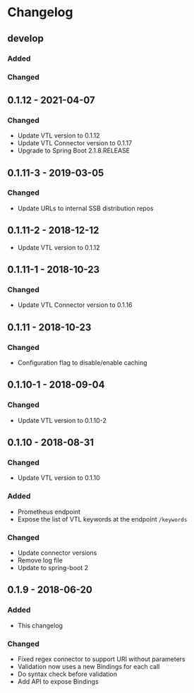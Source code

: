 # Changelog 

## develop

### Added

### Changed

## 0.1.12 - 2021-04-07

### Changed

* Update VTL version to 0.1.12
* Update VTL Connector version to 0.1.17
* Upgrade to Spring Boot 2.1.8.RELEASE

## 0.1.11-3 - 2019-03-05

### Changed

* Update URLs to internal SSB distribution repos

## 0.1.11-2 - 2018-12-12

* Update VTL version to 0.1.12

## 0.1.11-1 - 2018-10-23

### Changed

* Update VTL Connector version to 0.1.16

## 0.1.11 - 2018-10-23

### Changed

* Configuration flag to disable/enable caching

## 0.1.10-1 - 2018-09-04

### Changed

* Update VTL version to 0.1.10-2

## 0.1.10 - 2018-08-31

### Changed

* Update VTL version to 0.1.10

### Added

* Prometheus endpoint
* Expose the list of VTL keywords at the endpoint `/keywords`

### Changed

* Update connector versions
* Remove log file
* Update to spring-boot 2

## 0.1.9 - 2018-06-20

### Added

* This changelog

### Changed

* Fixed regex connector to support URI without parameters
* Validation now uses a new Bindings for each call
* Do syntax check before validation
* Add API to expose Bindings
